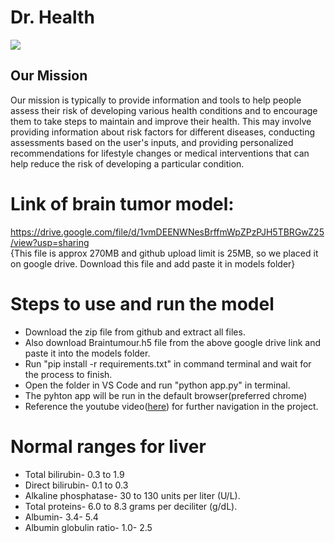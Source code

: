# Dr. Health
![](https://github.com/Priyans-hu/Dr.-health/blob/main/static/logo1.png)

<h2>Our Mission</h2>
Our mission is typically to provide information and tools to help people assess their risk of developing various health conditions and to encourage them to take steps to maintain and improve their health. This may involve providing information about risk factors for different diseases, conducting assessments based on the user's inputs, and providing personalized recommendations for lifestyle changes or medical interventions that can help reduce the risk of developing a particular condition.

# Link of brain tumor model:
<a>https://drive.google.com/file/d/1vmDEENWNesBrffmWpZPzPJH5TBRGwZ25/view?usp=sharing</a> <br>
{This file is approx 270MB and github upload limit is 25MB, so we placed it on google drive. Download this file and add paste it in models folder}

# Steps to use and run the model
- Download the zip file from github and extract all files.
- Also download Braintumour.h5 file from the above google drive link and paste it into the models folder.
- Run "pip install -r requirements.txt" in command terminal and wait for the process to finish.
- Open the folder in VS Code and run "python app.py" in terminal.
- The pyhton app will be run in the default browser(preferred chrome)
- Reference the youtube video(<a target="_blank" href="https://youtu.be/u2nNTIMqJbI">here</a>) for further navigation in the project.



# Normal ranges for liver
- Total bilirubin- 0.3 to 1.9
- Direct bilirubin- 0.1 to 0.3 
- Alkaline phosphatase- 30 to 130 units per liter (U/L).
- Total proteins- 6.0 to 8.3 grams per deciliter (g/dL). 
- Albumin- 3.4- 5.4
- Albumin globulin ratio- 1.0- 2.5


